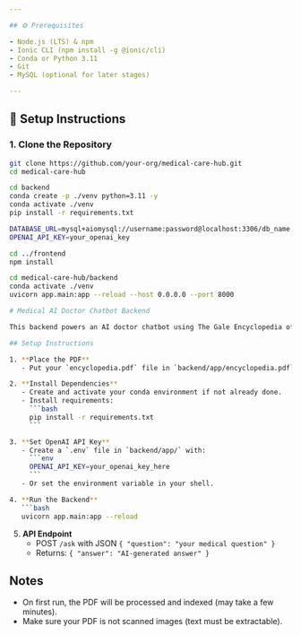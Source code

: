 ```yaml
---

## ⚙ Prerequisites

- Node.js (LTS) & npm
- Ionic CLI (npm install -g @ionic/cli)
- Conda or Python 3.11
- Git
- MySQL (optional for later stages)

---
```


## 🚀 Setup Instructions

### 1. Clone the Repository

```bash
git clone https://github.com/your-org/medical-care-hub.git
cd medical-care-hub

cd backend
conda create -p ./venv python=3.11 -y
conda activate ./venv
pip install -r requirements.txt

DATABASE_URL=mysql+aiomysql://username:password@localhost:3306/db_name
OPENAI_API_KEY=your_openai_key

cd ../frontend
npm install

cd medical‑care‑hub/backend
conda activate ./venv
uvicorn app.main:app --reload --host 0.0.0.0 --port 8000

# Medical AI Doctor Chatbot Backend

This backend powers an AI doctor chatbot using The Gale Encyclopedia of Medicine PDF as its knowledge base.

## Setup Instructions

1. **Place the PDF**
   - Put your `encyclopedia.pdf` file in `backend/app/encyclopedia.pdf`.

2. **Install Dependencies**
   - Create and activate your conda environment if not already done.
   - Install requirements:
     ```bash
     pip install -r requirements.txt
     ```

3. **Set OpenAI API Key**
   - Create a `.env` file in `backend/app/` with:
     ```env
     OPENAI_API_KEY=your_openai_key_here
     ```
   - Or set the environment variable in your shell.

4. **Run the Backend**
   ```bash
   uvicorn app.main:app --reload
   ```

5. **API Endpoint**
   - POST `/ask` with JSON `{ "question": "your medical question" }`
   - Returns: `{ "answer": "AI-generated answer" }`

## Notes
- On first run, the PDF will be processed and indexed (may take a few minutes).
- Make sure your PDF is not scanned images (text must be extractable).

